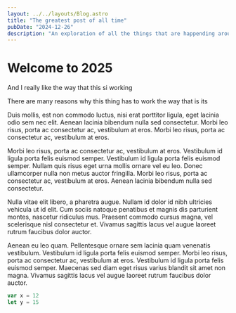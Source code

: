 ```yaml
---
layout: ../../layouts/Blog.astro
title: "The greatest post of all time"
pubDate: "2024-12-26"
description: "An exploration of all the things that are happending around there"
---
```

# Welcome to 2025

And I really like the way that this si working

There are many reasons why this thing has to work the way that is its


Duis mollis, est non commodo luctus, nisi erat porttitor ligula, eget lacinia odio sem nec elit. Aenean lacinia bibendum nulla sed consectetur. Morbi leo risus, porta ac consectetur ac, vestibulum at eros. Morbi leo risus, porta ac consectetur ac, vestibulum at eros.

Morbi leo risus, porta ac consectetur ac, vestibulum at eros. Vestibulum id ligula porta felis euismod semper. Vestibulum id ligula porta felis euismod semper. Nullam quis risus eget urna mollis ornare vel eu leo. Donec ullamcorper nulla non metus auctor fringilla. Morbi leo risus, porta ac consectetur ac, vestibulum at eros. Aenean lacinia bibendum nulla sed consectetur.

Nulla vitae elit libero, a pharetra augue. Nullam id dolor id nibh ultricies vehicula ut id elit. Cum sociis natoque penatibus et magnis dis parturient montes, nascetur ridiculus mus. Praesent commodo cursus magna, vel scelerisque nisl consectetur et. Vivamus sagittis lacus vel augue laoreet rutrum faucibus dolor auctor.

Aenean eu leo quam. Pellentesque ornare sem lacinia quam venenatis vestibulum. Vestibulum id ligula porta felis euismod semper. Morbi leo risus, porta ac consectetur ac, vestibulum at eros. Vestibulum id ligula porta felis euismod semper. Maecenas sed diam eget risus varius blandit sit amet non magna. Vivamus sagittis lacus vel augue laoreet rutrum faucibus dolor auctor.

```js
var x = 12
let y = 15
```


